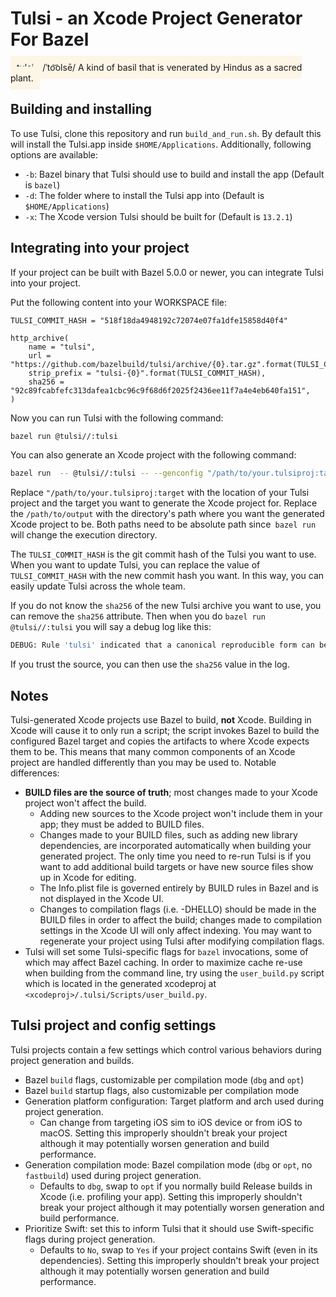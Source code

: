 # Tulsi - an Xcode Project Generator For Bazel

<span style="background-color:OldLace; padding:10px">
tulsi - /ˈto͝olsē/  A kind of basil that is venerated by Hindus as a sacred
plant.
</span>

## Building and installing

To use Tulsi, clone this repository and run `build_and_run.sh`. By default this will install the Tulsi.app inside `$HOME/Applications`. Additionally, following options are available:

* `-b`: Bazel binary that Tulsi should use to build and install the app (Default is `bazel`)
* `-d`: The folder where to install the Tulsi app into (Default is `$HOME/Applications`)
* `-x`: The Xcode version Tulsi should be built for (Default is `13.2.1`)

## Integrating into your project

If your project can be built with Bazel 5.0.0 or newer, you can integrate Tulsi
into your project.

Put the following content into your WORKSPACE file:

```
TULSI_COMMIT_HASH = "518f18da4948192c72074e07fa1dfe15858d40f4"

http_archive(
    name = "tulsi",
    url = "https://github.com/bazelbuild/tulsi/archive/{0}.tar.gz".format(TULSI_COMMIT_HASH),
    strip_prefix = "tulsi-{0}".format(TULSI_COMMIT_HASH),
    sha256 = "92c89fcabfefc313dafea1cbc96c9f68d6f2025f2436ee11f7a4e4eb640fa151",
)
```

Now you can run Tulsi with the following command:

```bash
bazel run @tulsi//:tulsi
```

You can also generate an Xcode project with the following command:

```bash
bazel run  -- @tulsi//:tulsi -- --genconfig "/path/to/your.tulsiproj:target" --outputfolder="/path/to/output"
```

Replace `"/path/to/your.tulsiproj:target` with the location of your Tulsi
project and the target you want to generate the Xcode project for. Replace the
`/path/to/output` with the directory's path where you want the generated Xcode
project to be. Both paths need to be absolute path since` bazel run` will change
the execution directory.


The `TULSI_COMMIT_HASH` is the git commit hash of the Tulsi you want to use.
When you want to update Tulsi, you can replace the value of `TULSI_COMMIT_HASH`
with the new commit hash you want. In this way, you can easily update Tulsi
across the whole team.

If you do not know the `sha256` of the new Tulsi archive you want to use, you
can remove the `sha256` attribute. Then when you do `bazel run @tulsi//:tulsi`
you will say a debug log like this:

```bash
DEBUG: Rule 'tulsi' indicated that a canonical reproducible form can be obtained by modifying arguments sha256 = "92c89fcabfefc313dafea1cbc96c9f68d6f2025f2436ee11f7a4e4eb640fa151"
```

If you trust the source, you can then use the `sha256` value in the log.


## Notes

Tulsi-generated Xcode projects use Bazel to build, **not** Xcode.  Building in
Xcode will cause it to only run a script; the script invokes Bazel to build
the configured Bazel target and copies the artifacts to where Xcode expects
them to be. This means that many common components of an Xcode project are
handled differently than you may be used to. Notable differences:

*   **BUILD files are the source of truth**; most changes made to your Xcode project
    won't affect the build.
    *   Adding new sources to the Xcode project won't include them in your app;
        they must be added to BUILD files.
    *   Changes made to your BUILD files, such as adding new library
        dependencies, are incorporated automatically when building your
        generated project. The only time you need to re-run Tulsi is if you want
        to add additional build targets or have new source files show up in
        Xcode for editing.
    *   The Info.plist file is governed entirely by BUILD rules in Bazel and is
        not displayed in the Xcode UI.
    *   Changes to compilation flags (i.e. -DHELLO) should be made in the BUILD
        files in order to affect the build; changes made to compilation settings
        in the Xcode UI will only affect indexing. You may want to regenerate
        your project using Tulsi after modifying compilation flags.
*   Tulsi will set some Tulsi-specific flags for `bazel` invocations, some of
    which may affect Bazel caching. In order to maximize cache re-use when
    building from the command line, try using the `user_build.py` script which
    is located in the generated xcodeproj at
    `<xcodeproj>/.tulsi/Scripts/user_build.py`.

## Tulsi project and config settings

Tulsi projects contain a few settings which control various behaviors during
project generation and builds.

*   Bazel `build` flags, customizable per compilation mode (`dbg` and `opt`)
*   Bazel `build` startup flags, also customizable per compilation mode
*   Generation platform configuration: Target platform and arch used during project
    generation.
    *   Can change from targeting iOS sim to iOS device or from iOS to macOS.
        Setting this improperly shouldn't break your project although it may
        potentially worsen generation and build performance.
*   Generation compilation mode: Bazel compilation mode (`dbg` or `opt`, no
    `fastbuild`) used during project generation.
    *   Defaults to `dbg`, swap to `opt` if you normally build Release builds in
        Xcode (i.e. profiling your app). Setting this improperly shouldn't break
        your project although it may potentially worsen generation and build
        performance.
*   Prioritize Swift: set this to inform Tulsi that it should use Swift-specific
    flags during project generation.
    *   Defaults to `No`, swap to `Yes` if your project contains Swift (even
        in its dependencies). Setting this improperly shouldn't break your
        project although it may potentially worsen generation and build
        performance.

